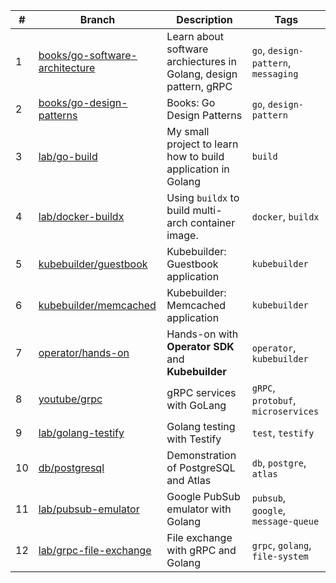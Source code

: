 | #   | Branch                                                                                                     | Description                                                       | Tags                                |
| --- | ---------------------------------------------------------------------------------------------------------- | ----------------------------------------------------------------- | ----------------------------------- |
| 1   | [books/go-software-architecture](https://github.com/cuongpiger/golang/tree/books/go-software-architecture) | Learn about software archiectures in Golang, design pattern, gRPC | `go`, `design-pattern`, `messaging` |
| 2   | [books/go-design-patterns](https://github.com/cuongpiger/golang/tree/books/go-design-patterns)             | Books: Go Design Patterns                                         | `go`, `design-pattern`              |
| 3   | [lab/go-build](https://github.com/cuongpiger/golang/tree/lab/go-build)                                     | My small project to learn how to build application in Golang      | `build`                             |
| 4   | [lab/docker-buildx](https://github.com/cuongpiger/golang/tree/lab/docker-buildx)                           | Using `buildx` to build multi-arch container image.               | `docker`, `buildx`                  |
| 5   | [kubebuilder/guestbook](https://github.com/cuongpiger/golang/tree/kubebuilder/guestbook)                   | Kubebuilder: Guestbook application                                | `kubebuilder`                       |
| 6   | [kubebuilder/memcached](https://github.com/cuongpiger/golang/tree/kubebuilder/memcached)                   | Kubebuilder: Memcached application                                | `kubebuilder`                       |
| 7   | [operator/hands-on](https://github.com/cuongpiger/golang/tree/operator/hands-on)                           | Hands-on with **Operator SDK** and **Kubebuilder**                | `operator`, `kubebuilder`           |
| 8   | [youtube/grpc](https://github.com/cuongpiger/golang/tree/youtube/grpc)                                     | gRPC services with GoLang                                         | `gRPC`, `protobuf`, `microservices` |
| 9   | [lab/golang-testify](https://github.com/cuongpiger/golang/tree/lab/golang-testify)                         | Golang testing with Testify                                       | `test`, `testify`                   |
| 10  | [db/postgresql](https://github.com/cuongpiger/golang/tree/db/postgresql)                                   | Demonstration of PostgreSQL and Atlas                             | `db`, `postgre`, `atlas`            |
| 11  | [lab/pubsub-emulator](https://github.com/cuongpiger/golang/tree/lab/pubsub-emulator)                       | Google PubSub emulator with Golang                                | `pubsub`, `google`, `message-queue` |
| 12  | [lab/grpc-file-exchange](https://github.com/cuongpiger/golang/tree/lab/grpc-file-exchange)                 | File exchange with gRPC and Golang                                | `grpc`, `golang`, `file-system`     |
